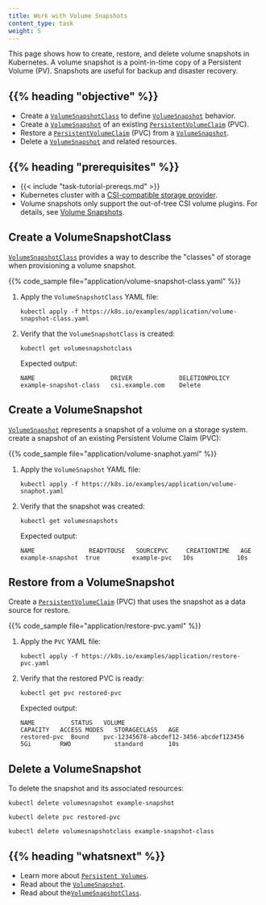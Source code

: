 ```yaml
---
title: Work with Volume Snapshots
content_type: task
weight: 5
---
```


<!-- overview -->

This page shows how to create, restore, and delete volume snapshots in Kubernetes. 
A volume snapshot is a point-in-time copy of a Persistent Volume (PV). 
Snapshots are useful for backup and disaster recovery.

## {{% heading "objective" %}}

- Create a [`VolumeSnapshotClass`](/docs/concepts/storage/volume-snapshot-classes/) to define [`VolumeSnapshot`](/docs/concepts/storage/volume-snapshots/) behavior.
- Create a [`VolumeSnapshot`](/docs/concepts/storage/volume-snapshots/) of an existing [`PersistentVolumeClaim`](/docs/concepts/storage/persistent-volumes/) (PVC).
- Restore a [`PersistentVolumeClaim`](/docs/concepts/storage/persistent-volumes/) (PVC) from a [`VolumeSnapshot`](/docs/concepts/storage/volume-snapshots/).
- Delete a [`VolumeSnapshot`](/docs/concepts/storage/volume-snapshots/) and related resources.

## {{% heading "prerequisites" %}}

- {{< include "task-tutorial-prereqs.md" >}}
- Kubernetes cluster with a [CSI-compatible storage provider](/docs/concepts/storage/volumes/#csi).
- Volume snapshots only support the out-of-tree CSI volume plugins.
  For details, see [Volume Snapshots](/docs/concepts/storage/volume-snapshots/).

## Create a VolumeSnapshotClass

[`VolumeSnapshotClass`](/docs/concepts/storage/volume-snapshot-classes/) provides a way to describe the "classes" of storage when provisioning a volume snapshot.

{{% code_sample file="application/volume-snapshot-class.yaml" %}}

1. Apply the `VolumeSnapshotClass` YAML file:

   ```shell
   kubectl apply -f https://k8s.io/examples/application/volume-snapshot-class.yaml
   ```

1. Verify that the `VolumeSnapshotClass` is created:

   ```shell
   kubectl get volumesnapshotclass
   ```
   
   Expected output:
   
   ```
   NAME                     DRIVER             DELETIONPOLICY
   example-snapshot-class   csi.example.com    Delete
   ```

## Create a VolumeSnapshot

[`VolumeSnapshot`](/docs/concepts/storage/volume-snapshots/) represents a snapshot of a volume on a storage system.
create a snapshot of an existing Persistent Volume Claim (PVC):

{{% code_sample file="application/volume-snaphot.yaml" %}}


1. Apply the `VolumeSnapshot` YAML file:

   ```shell
   kubectl apply -f https://k8s.io/examples/application/volume-snaphot.yaml
   ```

1. Verify that the snapshot was created:

   ```shell
   kubectl get volumesnapshots
   ```

   Expected output:

   ```
   NAME               READYTOUSE   SOURCEPVC     CREATIONTIME   AGE
   example-snapshot  true         example-pvc   10s            10s
   ```

## Restore from a VolumeSnapshot

Create a [`PersistentVolumeClaim`](/docs/concepts/storage/persistent-volumes/) (PVC) that uses the snapshot as a data source for restore.

{{% code_sample file="application/restore-pvc.yaml" %}}

1. Apply the `PVC` YAML file:

   ```shell
   kubectl apply -f https://k8s.io/examples/application/restore-pvc.yaml
   ```

1. Verify that the restored PVC is ready:

   ```shell
   kubectl get pvc restored-pvc
   ```

   Expected output:

   ```
   NAME          STATUS   VOLUME                                     CAPACITY   ACCESS MODES   STORAGECLASS   AGE
   restored-pvc  Bound    pvc-12345678-abcdef12-3456-abcdef123456    5Gi        RWO            standard       10s
   ```

## Delete a VolumeSnapshot

To delete the snapshot and its associated resources:

   ```shell
   kubectl delete volumesnapshot example-snapshot
   ```
   
   ```shell
   kubectl delete pvc restored-pvc
   ```

   ```shell
   kubectl delete volumesnapshotclass example-snapshot-class
   ```

## {{% heading "whatsnext" %}}

- Learn more about [`Persistent Volumes`](/docs/concepts/storage/persistent-volumes/).
- Read about the [`VolumeSnapshot`](/docs/concepts/storage/volume-snapshots/).
- Read about the[`VolumeSnapshotClass`](/docs/concepts/storage/volume-snapshot-classes/).


